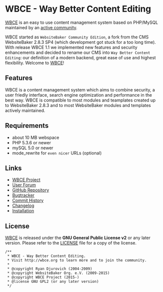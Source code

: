 # WBCE - Way Better Content Editing
[WBCE](http://wbce.org) is an easy to use content management system based on PHP/MySQL maintained by an [active community](http://forum.wbce.org). 

WBCE started as `WebsiteBaker Community Edition`, a fork from the CMS WebsiteBaker 2.8.3 SP4 (which development got stuck for a too long time). With release WBCE 1.1 we implemented new features and security enhancements and decided to rename our CMS into `Way Better Content Editing`: our definition of a modern backend, great ease of use and highest flexibility. Welcome to [WBCE](http://wbce.org)!

## Features
WBCE is a content management system which aims to combine security, a user friedly interface, search engine optimization and performance in the best way. WBCE is compatible to most modules and teamplates created up to WebsiteBaker 2.8.3 and to most WebsiteBaker modules and templates actively maintained.

## Requirements
  - about 10 MB webspace
  - PHP 5.3.6 or newer
  - mySQL 5.0 or newer
  - mode_rewrite for `even nicer` URLs (optional)

## Links
  - [WBCE Project](http://wbce.org)
  - [User Forum](http://forum.wbce.org)
  - [GitHub Repository](https://github.com/WBCE/WebsiteBaker_CommunityEdition)
  - [Bugtracker](https://github.com/WBCE/WebsiteBaker_CommunityEdition/issues)
  - [Commit History](https://github.com/WBCE/WebsiteBaker_CommunityEdition/commits/master)
  - [Changelog](CHANGELOG.md)
  - [Installation](INSTALL.md)

## License
[WBCE](http://wbce.org) is released under the **GNU General Public License v2** or any later version.
Please refer to the [LICENSE](LICENSE.md) file for a copy of the license.

    /**
     * WBCE - Way Better Content Editing.
     * Visit http://wbce.org to learn more and to join the community.
     *
     * @copyright Ryan Djurovich (2004-2009)
     * @copyright WebsiteBaker Org. e.V. (2009-2015)
     * @copyright WBCE Project (2015-)
     * @license GNU GPL2 (or any later version)
     */